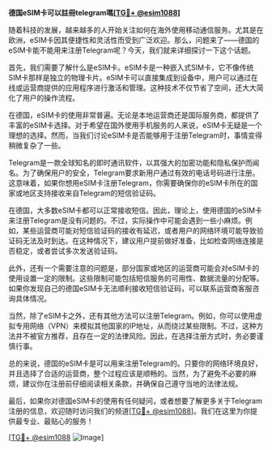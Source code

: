 **德国eSIM卡可以註冊telegram嗎[[TG💪+ @esim1088](https://t.me/s/esim1088)]**

随着科技的发展，越来越多的人开始关注如何在海外使用移动通信服务。尤其是在欧洲，eSIM卡因其便捷性和灵活性而受到广泛欢迎。那么，问题来了——德国的eSIM卡能不能用来注册Telegram呢？今天，我们就来详细探讨一下这个话题。

首先，我们需要了解什么是eSIM卡。eSIM卡是一种嵌入式SIM卡，它不像传统SIM卡那样是独立的物理卡片。eSIM卡可以直接集成到设备中，用户可以通过在线或运营商提供的应用程序进行激活和管理。这种技术不仅节省了空间，还大大简化了用户的操作流程。

在德国，eSIM卡的使用非常普遍。无论是本地运营商还是国际服务商，都提供了丰富的eSIM卡选择。对于希望在国外使用手机服务的人来说，eSIM卡无疑是一个理想的选择。然而，当我们讨论eSIM卡是否能够用于注册Telegram时，事情变得稍微复杂了一些。

Telegram是一款全球知名的即时通讯软件，以其强大的加密功能和隐私保护而闻名。为了确保用户的安全，Telegram要求新用户通过有效的电话号码进行注册。这意味着，如果你想用eSIM卡注册Telegram，你需要确保你的eSIM卡所在的国家或地区支持接收来自Telegram的短信验证码。

在德国，大多数eSIM卡都可以正常接收短信。因此，理论上，使用德国的eSIM卡来注册Telegram是没有问题的。不过，实际操作中可能会遇到一些小麻烦。例如，某些运营商可能对短信验证码的接收有延迟，或者用户的网络环境可能导致验证码无法及时到达。在这种情况下，建议用户提前做好准备，比如检查网络连接是否稳定，或者尝试多次发送验证码。

此外，还有一个需要注意的问题是，部分国家或地区的运营商可能会对eSIM卡的使用设置一定的限制。这些限制可能包括短信服务的可用性、数据流量的分配等。如果你发现自己的德国eSIM卡无法顺利接收短信验证码，可以联系运营商客服咨询具体情况。

当然，除了eSIM卡之外，还有其他方法可以注册Telegram。例如，你可以使用虚拟专用网络（VPN）来模拟其他国家的IP地址，从而绕过某些限制。不过，这种方法并不被官方推荐，且存在一定的法律风险。因此，在选择注册方式时，务必要谨慎行事。

总的来说，德国的eSIM卡是可以用来注册Telegram的。只要你的网络环境良好，并且选择了合适的运营商，整个过程应该是顺畅的。当然，为了避免不必要的麻烦，建议你在注册前仔细阅读相关条款，并确保自己遵守当地的法律法规。

最后，如果你对德国eSIM卡的使用有任何疑问，或者想要了解更多关于Telegram注册的信息，欢迎随时访问我们的频道[[TG💪+ @esim1088](https://t.me/s/esim1088)]。我们在这里为你提供最专业、最贴心的服务！

[[TG💪+ @esim1088](https://t.me/s/esim1088) ![Image](https://i.postimg.cc/4NQfJmqS/Snipaste-2025-05-13-00-14-12.png)]